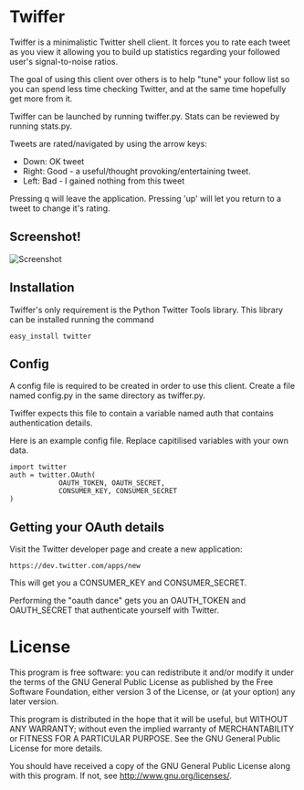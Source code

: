 Twiffer
=======

Twiffer is a minimalistic Twitter shell client. It forces you to rate
each tweet as you view it allowing you to build up statistics
regarding your followed user's signal-to-noise ratios.

The goal of using this client over others is to help "tune" your follow
list so you can spend less time checking Twitter, and at the same time
hopefully get more from it.

Twiffer can be launched by running twiffer.py. Stats can be reviewed
by running stats.py.

Tweets are rated/navigated by using the arrow keys:

* Down: OK tweet
* Right: Good - a useful/thought provoking/entertaining tweet.
* Left: Bad - I gained nothing from this tweet

Pressing q will leave the application. Pressing 'up' will let you return
to a tweet to change it's rating.


Screenshot!
-----------

![Screenshot](http://i.imgur.com/O2Ugg2Q.png)


Installation
------------

Twiffer's only requirement is the Python Twitter Tools library. This
library can be installed running the command

    easy_install twitter


Config
------

A config file is required to be created in order to use this client.
Create a file named config.py in the same directory as twiffer.py.

Twiffer expects this file to contain a variable named auth that
contains authentication details.

Here is an example config file. Replace capitilised variables with
your own data.

    import twitter
    auth = twitter.OAuth(
                OAUTH_TOKEN, OAUTH_SECRET,
                CONSUMER_KEY, CONSUMER_SECRET
    )


Getting your OAuth details
--------------------------

Visit the Twitter developer page and create a new application:

    https://dev.twitter.com/apps/new

This will get you a CONSUMER_KEY and CONSUMER_SECRET.

Performing the "oauth dance" gets you an OAUTH_TOKEN and OAUTH_SECRET
that authenticate yourself with Twitter.


License
=======

This program is free software: you can redistribute it and/or modify
it under the terms of the GNU General Public License as published by
the Free Software Foundation, either version 3 of the License, or
(at your option) any later version.

This program is distributed in the hope that it will be useful,
but WITHOUT ANY WARRANTY; without even the implied warranty of
MERCHANTABILITY or FITNESS FOR A PARTICULAR PURPOSE.  See the
GNU General Public License for more details.

You should have received a copy of the GNU General Public License
along with this program.  If not, see <http://www.gnu.org/licenses/>.
